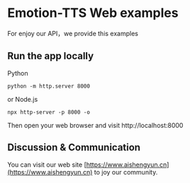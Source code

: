 # Emotion-TTS Web examples

For enjoy our API，we provide this examples

## Run the app locally
Python

```shell
python -m http.server 8000
```

or Node.js

```shell
npx http-server -p 8000 -o
```

Then open your web browser and visit http://localhost:8000

## Discussion & Communication

You can visit our web site [https://www.aishengyun.cn](https://www.aishengyun.cn) to joy our community.
